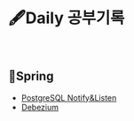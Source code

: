 # 🖋Daily 공부기록
<br>

## 📒Spring
- [PostgreSQL Notify&Listen](https://github.com/DuHyeon2/DailyStudy/blob/main/Spring/PostgreSQLListenNotify/PostgreSQLNotifyListen.md) <br>
- [Debezium](https://github.com/DuHyeon2/DailyStudy/blob/main/Spring/Debezium/Debezium.md) <br>
